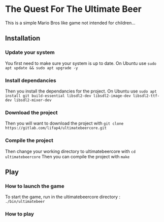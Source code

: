 # The Quest For The Ultimate Beer
This is a simple Mario Bros like game not intended for children...

## Installation
### Update your system
You first need to make sure your system is up to date. On Ubuntu use
`sudo apt update && sudo apt upgrade -y`
### Install dependancies
Then you install the dependancies for the project. On Ubuntu use
`sudo apt install git build-essential libsdl2-dev libsdl2-image-dev libsdl2-ttf-dev libsdl2-mixer-dev`
### Download the project
Then you will want to download the project with
`git clone https://gitlab.com/lifap4/ultimatebeercore.git`
### Compile the project
Then change your working directory to ultimatebeercore with
`cd ultimatebeercore`
Then you can compile the project with
`make`

## Play
### How to launch the game
To start the game, run in the ultimatebeercore directory :
`./bin/ultimatebeer`
### How to play



